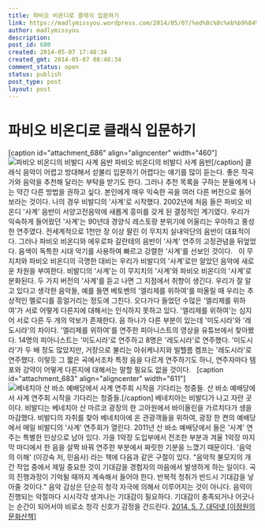 ```yaml
---
title: 파비오 비온디로 클래식 입문하기
link: https://madlymissyou.wordpress.com/2014/05/07/%ed%8c%8c%eb%b9%84%ec%98%a4-%eb%b9%84%ec%98%a8%eb%94%94%eb%a1%9c-%ed%81%b4%eb%9e%98%ec%8b%9d-%ec%9e%85%eb%ac%b8%ed%95%98%ea%b8%b0/
author: madlymissyou
description: 
post_id: 680
created: 2014-05-07 17:48:34
created_gmt: 2014-05-07 08:48:34
comment_status: open
status: publish
post_type: post
layout: post
---
```


# 파비오 비온디로 클래식 입문하기

[caption id="attachment_686" align="aligncenter" width="460"]![파비오 비온디의 비발디 사계 음반](http://madlymissyou.files.wordpress.com/2014/05/2266638.jpg) 파비오 비온디의 비발디 사계 음반[/caption] 클래식 음악이 어렵고 방대해서 섣불리 입문하기 어렵다는 얘기를 많이 듣는다. 좋은 작곡가와 음악을 추천해 달라는 부탁을 받기도 한다. 그러나 추천 목록을 구하는 분들에게 나는 약간 다른 방법을 권하고 싶다. 본인에게 매우 익숙한 곡을 여러 다른 버전으로 들어보라는 것이다. 나의 경우 비발디의 '사계'로 시작했다. 2002년에 처음 들은 파비오 비온디 '사계' 음반이 서양고전음악에 새롭게 흥미를 갖게 된 결정적인 계기였다. 우리가 익숙하게 들어왔던 '사계'는 90년대 경양식 레스토랑 분위기에 어울리는 우아하고 풍성한 연주였다. 전세계적으로 1천만 장 이상 팔린 이 무지치 실내악단의 음반이 대표적이다. 그러나 파비오 비온디와 에우로파 갈란테의 음반이 '사계' 연주의 고정관념을 뒤엎었다. 음색이 독특한 시대 악기를 사용하여 빠르고 강렬한 '사계'를 선보인 것이다.   이 무지치와 파비오 비온디의 극명한 대비는 우리가 비발디의 '사계'로만 알았던 음악에 새로운 차원을 부여한다. 비발디의 '사계'는 이 무지치의 '사계'와 파비오 비온디의 '사계'로 분화된다. 두 가지 버전의 '사계'를 듣고 나면 그 지점에서 취향이 생긴다. 우리가 잘 알고 있다고 생각한 음악들, 예를 들면 베토벤의 '엘리제를 위하여'를 떠올릴 때 우리는 추상적인 멜로디를 흥얼거리는 정도에 그친다. 오다가다 들었던 수많은 '엘리제를 위하여'가 서로 어떻게 다른지에 대해서는 인식하지 못하고 있다. '엘리제를 위하여'는 심지어 서로 다른 두 개의 악보가 존재한다. 음 하나가 다른 부분이 있는데 '미도시라'와 '레도시라'의 차이다. '엘리제를 위하여'를 연주한 피아니스트의 영상을 유튜브에서 찾아봤다. 14명의 피아니스트는 '미도시라'로 연주하고 8명은 '레도시라'로 연주했다. '미도시라'가 두 배 정도 많았지만, 거장으로 불리는 아쉬케나지와 빌헬름 켐프는 '레도시라'로 연주했다. 이렇듯 그 짧은 곡에서조차 특정 음을 다르게 연주하기도 하니, 연주자마다 템포와 강약이 어떻게 다른지에 대해서는 말할 필요도 없을 것이다.   [caption id="attachment_683" align="aligncenter" width="611"]![베네치아 산 바소 예배당에서 사계 연주회 시작을 기다리는 청중들.](http://madlymissyou.files.wordpress.com/2014/06/ec82b0-ebb094ec868c-ec9888ebb0b0eb8bb9-ebb984ebb09ceb9494-ec82aceab384-ec97b0eca3bced9a8c1.png?w=611) 산 바소 예배당에서 사계 연주회 시작을 기다리는 청중들.[/caption] 베네치아는 비발디가 나고 자란 곳이다. 비발디는 베네치아 산 마르코 광장의 한 고아원에서 바이올린을 가르치다가 생을 마감했다. 비발디의 자취를 찾아 베네치아에 온 관광객들을 위하여, 광장 한 켠의 예배당에서 매일 비발디의 '사계' 연주회가 열린다. 2011년 산 바소 예배당에서 들은 '사계' 연주는 특별한 인상으로 남아 있다. 가을 1악장 도입부에서 전조한 부분과 겨울 1악장 마지막 마디에서 한 음을 살짝 바꿔 연주한 부분에서 짜릿한 기분을 느꼈기 때문이다. '음악의 이해' (이강숙 저, 민음사) 라는 책에 다음과 같은 구절이 있다. "음악적 불모지의 개간 작업 중에서 제일 중요한 것이 기대감을 경험자의 마음에서 발생하게 하는 일이다. 곡의 진행과정이 기억될 때까지 계속해서 들어야 한다. 반복적 청취가 반드시 기대감을 낳아줄 것이다." 음악 감상은 단순히 청각 자극에 의해서 이루어지는 것이 아니다. 음악이 진행되는 악절마다 시시각각 생겨나는 기대감이 필요하다. 기대감이 충족되거나 어긋나는 순간이 되어서야 비로소 청각 신호가 감정을 건드린다. [2014\. 5. 7. 대덕넷 [이정원의 문화산책]](http://hellodd.com/news/article.html?no=48722)
